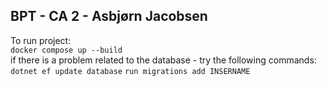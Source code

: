 ## BPT - CA 2 - Asbjørn Jacobsen
To run project:  
`docker compose up --build`  
if there is a problem related to the database - try the following commands:  
`dotnet ef update database`
`run migrations add INSERNAME`
